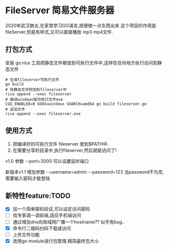 # FileServer 简易文件服务器

2020年武汉肺炎,在家里学习GO语言,顺便做一点东西出来
这个项目的作用是fileServer,但是有样式,又可以直接播放 mp3 mp4文件.

## 打包方式
安装 go.rice 工具把静态文件都放到可执行文件中,这样在任何地方执行访问到静态文件

```
# 生成fileserver可执行文件
go build
# 将静态文件附加到fileserver中
rice append --exec fileserver
# 编译windows版可执行文件exe
CGO_ENABLED=0 GOOS=windows GOARCH=amd64 go build fileserver.go
# 追加文件
rice append --exec fileserver.exe
```
## 使用方式
1. 把编译好的可执行文件 fileserver 放到$PATH中.
2. 在需要分享的目录中,执行fileserver,然后就能访问了!

v1.0
参数 --port=3000 可以设置监听端口

新版本v1.1
增加参数 --username=admin --password=123 当password不为空,需要输入密码才能登陆

## 新特性feature:TODO
* [x] 加一个简单密码验证,可以设定访问密码
* [ ] 找专家调一调前端,适应手机端访问
* [ ] 通过增加dns向局域网广播一个hostname?? 似乎有bug..
* [x] 命令行二维码扫码下载或访问
* [ ] 上传文件功能
* [x] 改用go module进行包管理,精简最终包大小
